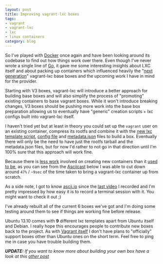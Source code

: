 ```yaml
---
layout: post
title: Improving vagrant-lxc boxes
tags:
- vagrant
- vagrant-lxc
- lxc
- linux containers
category: blog
---
```

So I've played with [Docker](http://www.docker.io/) once again and have been
looking around its codebase to find out how things work over there. Even though
I've never wrote a single line of [Go](http://golang.org/), it gave me some
interesting insights about LXC itself and about packing up containers which
influenced heavily the "[next generation](https://github.com/fgrehm/vagrant-lxc/issues/89)"
vagrant-lxc base boxes and the upcoming work I have in mind for the provider.

Starting with V3 boxes, vagrant-lxc will introduce a better approach for
building base boxes and will also simplify the process of "promoting" existing
containers to base vagrant boxes. While it won't introduce breaking changes,
V3 boxes should be pushing more work into the base box preparation allowing
us to eventually have "generic" creation scripts + lxc configs built into
vagrant-lxc itself.

I haven't tried yet but at least in theory you could set up the `vagrant` user on
an existing container, compress its rootfs and combine it with the [new lxc
template script](https://github.com/fgrehm/vagrant-lxc/pull/89/files#diff-1),
[config file](https://github.com/fgrehm/vagrant-lxc/pull/89/files#diff-2) and
[metadata.json](https://github.com/fgrehm/vagrant-lxc/pull/89/files#diff-3)
files to build a box. Eventually there will only be the need to have just the
rootfs tarball and the metadata.json files, but for now I'd rather to not go
in that direction until I'm 100% sure that this approach will work fine.

Because there is [less work](https://github.com/fgrehm/vagrant-lxc/blob/83377bf8a4b0e5d2aa53dd6c8ce6abd111bc0426/boxes/common/lxc-template)
involved on creating new containers than it [used to be](https://github.com/fgrehm/vagrant-lxc/blob/5eb15d86676bc0587b7ce80c1e29e69ebebaf9c7/boxes/debian/lxc-template),
as you can see from the [Asciicast](http://ascii.io/) below I was able to cut
down around `47%` / `~9sec` of the time taken to bring a vagrant-lxc container
up from scratch.

<div class="asciicast-container">
  <script type="text/javascript" src="http://ascii.io/a/3490.js" id="asciicast-3490" async="true"></script>
  <p>
    As a side note, I got to know <a href="http://ascii.io">ascii.io</a> since
    the <a href="/blog/2013/04/28/lxc-provider-for-vagrant/">last video</a> I
    recorded and I'm pretty impressed by how easy it is to record a terminal
    session with it. You might want to check it out ;)
  </p>
</div>

I've already rebuilt all of the current 6 boxes we've got and I'm doing some
testing around them to see if things are working fine before release.

Ubuntu 13.10 comes with **9** different lxc templates apart from Ubuntu itself
and Debian. I really hope this encourages people to contribute new boxes back
to the project. As with [Vagrant itself](https://github.com/mitchellh/vagrant/wiki/Available-Vagrant-Boxes)
I don't have plans to "officially" support boxes other than Ubuntu ones on the
short term. Feel free to ping me in case you have trouble building them.

_**UPDATE:** If you want to know more about building your own box have a look
at this [other post](/blog/2013/07/18/crafting-your-own-vagrant-lxc-base-box/)_
